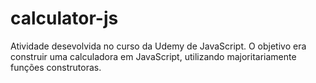 # calculator-js

Atividade desevolvida no curso da Udemy de JavaScript.
O objetivo era construir uma calculadora em JavaScript, utilizando majoritariamente funções construtoras.

